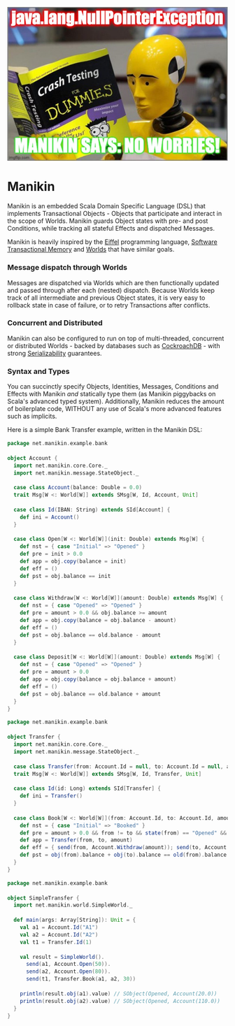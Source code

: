 ![Manikin](docs/manikin.jpg)
# Manikin
Manikin is an embedded Scala Domain Specific Language (DSL) that implements Transactional Objects - Objects that participate and interact in the scope of Worlds.
Manikin guards Object states with pre- and post Conditions, while tracking all stateful Effects and dispatched Messages.

Manikin is heavily inspired by the [Eiffel](https://www.eiffel.com) programming language, [Software Transactional Memory](https://en.wikipedia.org/wiki/Software_transactional_memory) and [Worlds](http://www.vpri.org/pdf/tr2011001_final_worlds.pdf) that have similar goals.

### Message dispatch through Worlds
Messages are dispatched via Worlds which are then functionally updated and passed through after each (nested) dispatch.
Because Worlds keep track of all intermediate and previous Object states, it is very easy to rollback state in case of failure, or to retry Transactions after conflicts. 

### Concurrent and Distributed
Manikin can also be configured to run on top of multi-threaded, concurrent or distributed Worlds - backed by databases such as [CockroachDB](https://www.cockroachlabs.com) - with strong [Serializability](https://en.wikipedia.org/wiki/Serializability) guarantees.  
                                                           
### Syntax and Types
You can succinctly specify Objects, Identities, Messages, Conditions and Effects with Manikin *and* statically type them (as Manikin piggybacks on Scala's advanced typed system). 
Additionally, Manikin reduces the amount of boilerplate code, WITHOUT any use of Scala's more advanced features such as implicits. 

Here is a simple Bank Transfer example, written in the Manikin DSL:

```scala
package net.manikin.example.bank

object Account {
  import net.manikin.core.Core._
  import net.manikin.message.StateObject._

  case class Account(balance: Double = 0.0)
  trait Msg[W <: World[W]] extends SMsg[W, Id, Account, Unit]

  case class Id(IBAN: String) extends SId[Account] {
    def ini = Account()
  }

  case class Open[W <: World[W]](init: Double) extends Msg[W] {
    def nst = { case "Initial" => "Opened" }
    def pre = init > 0.0
    def app = obj.copy(balance = init)
    def eff = ()
    def pst = obj.balance == init
  }

  case class Withdraw[W <: World[W]](amount: Double) extends Msg[W] {
    def nst = { case "Opened" => "Opened" }
    def pre = amount > 0.0 && obj.balance >= amount
    def app = obj.copy(balance = obj.balance - amount)
    def eff = ()
    def pst = obj.balance == old.balance - amount
  }

  case class Deposit[W <: World[W]](amount: Double) extends Msg[W] {
    def nst = { case "Opened" => "Opened" }
    def pre = amount > 0.0
    def app = obj.copy(balance = obj.balance + amount)
    def eff = ()
    def pst = obj.balance == old.balance + amount
  }
}
```

```scala
package net.manikin.example.bank

object Transfer {
  import net.manikin.core.Core._
  import net.manikin.message.StateObject._

  case class Transfer(from: Account.Id = null, to: Account.Id = null, amount: Double = 0.0)
  trait Msg[W <: World[W]] extends SMsg[W, Id, Transfer, Unit]

  case class Id(id: Long) extends SId[Transfer] {
    def ini = Transfer()
  }

  case class Book[W <: World[W]](from: Account.Id, to: Account.Id, amount: Double) extends Msg[W] {
    def nst = { case "Initial" => "Booked" }
    def pre = amount > 0.0 && from != to && state(from) == "Opened" && state(to) == "Opened"
    def app = Transfer(from, to, amount)
    def eff = { send(from, Account.Withdraw(amount)); send(to, Account.Deposit(amount)) }
    def pst = obj(from).balance + obj(to).balance == old(from).balance + old(to).balance
  }
}
```

```scala
package net.manikin.example.bank

object SimpleTransfer {
  import net.manikin.world.SimpleWorld._

  def main(args: Array[String]): Unit = {
    val a1 = Account.Id("A1")
    val a2 = Account.Id("A2")
    val t1 = Transfer.Id(1)

    val result = SimpleWorld().
      send(a1, Account.Open(50)).
      send(a2, Account.Open(80)).
      send(t1, Transfer.Book(a1, a2, 30))

    println(result.obj(a1).value) // SObject(Opened, Account(20.0))
    println(result.obj(a2).value) // SObject(Opened, Account(110.0))
  }
}
```
